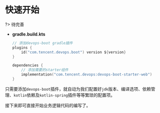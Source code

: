 # 快速开始
?> 待完善

- **gradle.build.kts**
    ```kotlin
    // 添加devops-boot gradle插件
    plugins {
        id("com.tencent.devops.boot") version ${version}
    }
    
    dependencies {
        // 添加需要的starter组件
        implementation("com.tencent.devops:devops-boot-starter-web")
    }
    ```

只需要添加`devops-boot`插件，就自动为我们配置好`jdk`版本、编译选项、依赖管理、`kotlin`依赖及`kotlin-spring`插件等等繁琐的配置项。

接下来即可直接开始业务逻辑代码的编写了。
